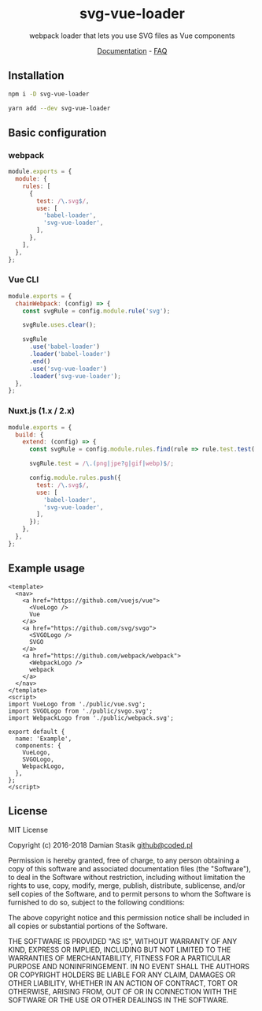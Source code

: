 <h1 align="center">svg-vue-loader</h1>
<p align="center">webpack loader that lets you use SVG files as Vue components</p>
<p align="center">
  <a href="https://vue-svg-loader.js.org">Documentation</a> -
  <a href="https://vue-svg-loader.js.org/faq.html">FAQ</a>
</p>

## Installation
``` bash
npm i -D svg-vue-loader

yarn add --dev svg-vue-loader
```

## Basic configuration
### webpack
``` js
module.exports = {
  module: {
    rules: [
      {
        test: /\.svg$/,
        use: [
          'babel-loader',
          'svg-vue-loader',
        ],
      },
    ],
  },
};
```
### Vue CLI
``` js
module.exports = {
  chainWebpack: (config) => {
    const svgRule = config.module.rule('svg');

    svgRule.uses.clear();

    svgRule
      .use('babel-loader')
      .loader('babel-loader')
      .end()
      .use('svg-vue-loader')
      .loader('svg-vue-loader');
  },
};
```

### Nuxt.js (1.x / 2.x)
``` js
module.exports = {
  build: {
    extend: (config) => {
      const svgRule = config.module.rules.find(rule => rule.test.test('.svg'));

      svgRule.test = /\.(png|jpe?g|gif|webp)$/;

      config.module.rules.push({
        test: /\.svg$/,
        use: [
          'babel-loader',
          'svg-vue-loader',
        ],
      });
    },
  },
};
```

## Example usage
``` vue
<template>
  <nav>
    <a href="https://github.com/vuejs/vue">
      <VueLogo />
      Vue
    </a>
    <a href="https://github.com/svg/svgo">
      <SVGOLogo />
      SVGO
    </a>
    <a href="https://github.com/webpack/webpack">
      <WebpackLogo />
      webpack
    </a>
  </nav>
</template>
<script>
import VueLogo from './public/vue.svg';
import SVGOLogo from './public/svgo.svg';
import WebpackLogo from './public/webpack.svg';

export default {
  name: 'Example',
  components: {
    VueLogo,
    SVGOLogo,
    WebpackLogo,
  },
};
</script>
```

## License

MIT License

Copyright (c) 2016-2018 Damian Stasik <github@coded.pl>

Permission is hereby granted, free of charge, to any person obtaining a copy
of this software and associated documentation files (the "Software"), to deal
in the Software without restriction, including without limitation the rights
to use, copy, modify, merge, publish, distribute, sublicense, and/or sell
copies of the Software, and to permit persons to whom the Software is
furnished to do so, subject to the following conditions:

The above copyright notice and this permission notice shall be included in all
copies or substantial portions of the Software.

THE SOFTWARE IS PROVIDED "AS IS", WITHOUT WARRANTY OF ANY KIND, EXPRESS OR
IMPLIED, INCLUDING BUT NOT LIMITED TO THE WARRANTIES OF MERCHANTABILITY,
FITNESS FOR A PARTICULAR PURPOSE AND NONINFRINGEMENT. IN NO EVENT SHALL THE
AUTHORS OR COPYRIGHT HOLDERS BE LIABLE FOR ANY CLAIM, DAMAGES OR OTHER
LIABILITY, WHETHER IN AN ACTION OF CONTRACT, TORT OR OTHERWISE, ARISING FROM,
OUT OF OR IN CONNECTION WITH THE SOFTWARE OR THE USE OR OTHER DEALINGS IN THE
SOFTWARE.
